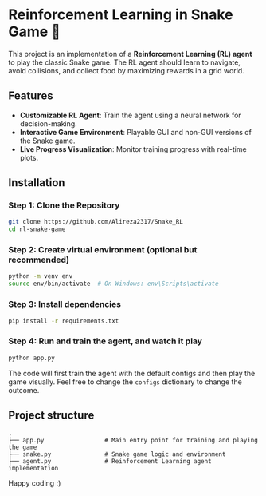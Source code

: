 # Reinforcement Learning in Snake Game 🐍

This project is an implementation of a **Reinforcement Learning (RL) agent** to play the classic Snake game. The RL agent should learn to navigate, avoid collisions, and collect food by maximizing rewards in a grid world.

## Features
- **Customizable RL Agent**: Train the agent using a neural network for decision-making.
- **Interactive Game Environment**: Playable GUI and non-GUI versions of the Snake game.
- **Live Progress Visualization**: Monitor training progress with real-time plots.

## Installation

### Step 1: Clone the Repository
```bash
git clone https://github.com/Alireza2317/Snake_RL
cd rl-snake-game
```
### Step 2: Create virtual environment (optional but recommended)
```bash
python -m venv env
source env/bin/activate  # On Windows: env\Scripts\activate
```
### Step 3: Install dependencies
```bash
pip install -r requirements.txt
```

### Step 4: Run and train the agent, and watch it play
```bash
python app.py
```
The code will first train the agent with the default configs and then play the game visually.
Feel free to change the `configs` dictionary to change the outcome.

## Project structure
```
.
├── app.py                 # Main entry point for training and playing the game
├── snake.py               # Snake game logic and environment
├── agent.py               # Reinforcement Learning agent implementation
```

Happy coding :)